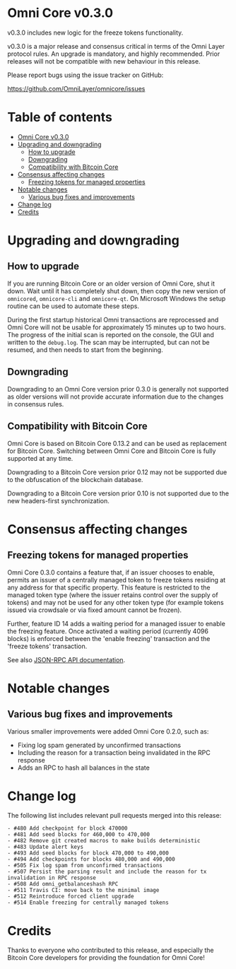 Omni Core v0.3.0
===================

v0.3.0 includes new logic for the freeze tokens functionality.

v0.3.0 is a major release and consensus critical in terms of the Omni Layer protocol rules.  An upgrade is mandatory, and highly recommended.  Prior releases will not be compatible with new behaviour in this release.

Please report bugs using the issue tracker on GitHub:

  https://github.com/OmniLayer/omnicore/issues

Table of contents
=================

- [Omni Core v0.3.0](#omni-core-v030)
- [Upgrading and downgrading](#upgrading-and-downgrading)
  - [How to upgrade](#how-to-upgrade)
  - [Downgrading](#downgrading)
  - [Compatibility with Bitcoin Core](#compatibility-with-bitcoin-core)
- [Consensus affecting changes](#consensus-affecting-changes)
    - [Freezing tokens for managed properties](#freezing-tokens-for-managed-properties)
- [Notable changes](#notable-changes)
  - [Various bug fixes and improvements](#various-bug-fixes-and-improvements)
- [Change log](#change-log)
- [Credits](#credits)

Upgrading and downgrading
=========================

How to upgrade
--------------

If you are running Bitcoin Core or an older version of Omni Core, shut it down. Wait until it has completely shut down, then copy the new version of `omnicored`, `omnicore-cli` and `omnicore-qt`. On Microsoft Windows the setup routine can be used to automate these steps.

During the first startup historical Omni transactions are reprocessed and Omni Core will not be usable for approximately 15 minutes up to two hours. The progress of the initial scan is reported on the console, the GUI and written to the `debug.log`. The scan may be interrupted, but can not be resumed, and then needs to start from the beginning.

Downgrading
-----------

Downgrading to an Omni Core version prior 0.3.0 is generally not supported as older versions will not provide accurate information due to the changes in consensus rules.

Compatibility with Bitcoin Core
-------------------------------

Omni Core is based on Bitcoin Core 0.13.2 and can be used as replacement for Bitcoin Core. Switching between Omni Core and Bitcoin Core is fully supported at any time.

Downgrading to a Bitcoin Core version prior 0.12 may not be supported due to the obfuscation of the blockchain database.

Downgrading to a Bitcoin Core version prior 0.10 is not supported due to the new headers-first synchronization.

Consensus affecting changes
===========================

Freezing tokens for managed properties
--------------------------------------

Omni Core 0.3.0 contains a feature that, if an issuer chooses to enable, permits an issuer of a centrally managed token to freeze tokens residing at any address for that specific property.  This feature is restricted to the managed token type (where the issuer retains control over the supply of tokens) and may not be used for any other token type (for example tokens issued via crowdsale or via fixed amount cannot be frozen).

Further, feature ID 14 adds a waiting period for a managed issuer to enable the freezing feature.  Once activated a waiting period (currently 4096 blocks) is enforced between the 'enable freezing' transaction and the 'freeze tokens' transaction.

See also [JSON-RPC API documentation](https://github.com/OmniLayer/omnicore/blob/master/src/omnicore/doc/rpc-api.md).

Notable changes
===============

Various bug fixes and improvements
----------------------------------

Various smaller improvements were added Omni Core 0.2.0, such as:

- Fixing log spam generated by unconfirmed transactions
- Including the reason for a transaction being invalidated in the RPC response
- Adds an RPC to hash all balances in the state

Change log
==========

The following list includes relevant pull requests merged into this release:
```
- #480 Add checkpoint for block 470000
- #481 Add seed blocks for 460,000 to 470,000
- #482 Remove git created macros to make builds deterministic
- #483 Update alert keys
- #493 Add seed blocks for block 470,000 to 490,000
- #494 Add checkpoints for blocks 480,000 and 490,000
- #505 Fix log spam from unconfirmed transactions
- #507 Persist the parsing result and include the reason for tx invalidation in RPC response
- #508 Add omni_getbalanceshash RPC
- #511 Travis CI: move back to the minimal image
- #512 Reintroduce forced client upgrade
- #514 Enable freezing for centrally managed tokens
```

Credits
=======

Thanks to everyone who contributed to this release, and especially the Bitcoin Core developers for providing the foundation for Omni Core!
